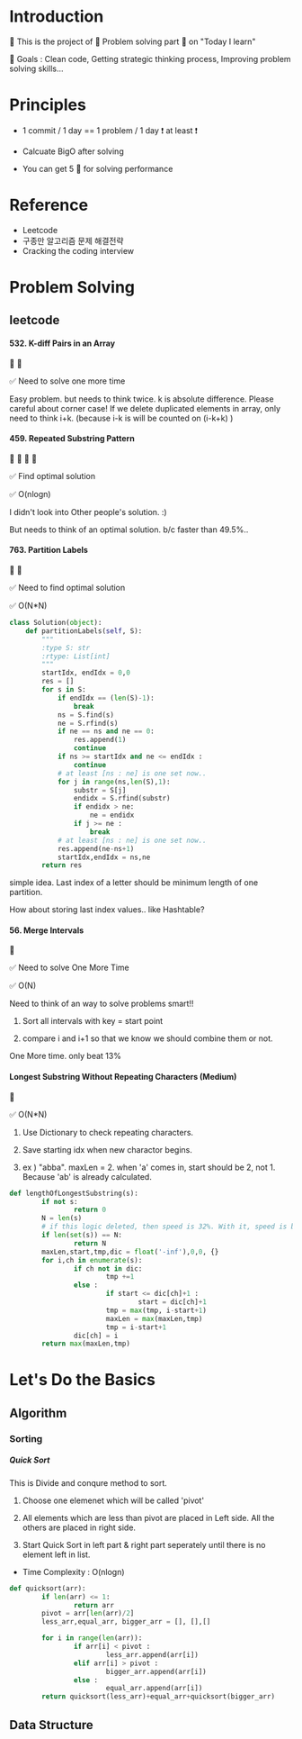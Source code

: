 # Introduction

:speech_balloon: This is the project of :pencil: Problem solving part :pencil: on "Today I learn" 

:speech_balloon: Goals : Clean code, Getting strategic thinking process, Improving problem solving skills...

# Principles

* 1 commit / 1 day == 1 problem / 1 day :heavy_exclamation_mark: at least :heavy_exclamation_mark: 

* Calcuate BigO after solving

* You can get 5 :cherries: for solving performance 

# Reference

- Leetcode
- 구종만 알고리즘 문제 해결전략 
- Cracking the coding interview


# Problem Solving 

## leetcode

#### 532. K-diff Pairs in an Array

:cherries: :cherries:

:white_check_mark: Need to solve one more time

Easy problem. but needs to think twice.
k is absolute difference. Please careful about corner case!
If we delete duplicated elements in array, only need to think i+k.
(because i-k is will be counted on (i-k+k) )


#### 459. Repeated Substring Pattern

:cherries: :cherries: :cherries: :cherries:

:white_check_mark: Find optimal solution

:white_check_mark: O(nlogn)

I didn't look into Other people's solution. :) 

But needs to think of an optimal solution. b/c faster than 49.5%..


#### 763. Partition Labels

:cherries: :cherries:

:white_check_mark: Need to find optimal solution

:white_check_mark: O(N*N)

```python
class Solution(object):
    def partitionLabels(self, S):
        """
        :type S: str
        :rtype: List[int]
        """
        startIdx, endIdx = 0,0
        res = []
        for s in S:
            if endIdx == (len(S)-1):
                break
            ns = S.find(s)
            ne = S.rfind(s)
            if ne == ns and ne == 0:
                res.append(1)
                continue
            if ns >= startIdx and ne <= endIdx : 
                continue
            # at least [ns : ne] is one set now..
            for j in range(ns,len(S),1):
                substr = S[j]
                endidx = S.rfind(substr)
                if endidx > ne:
                    ne = endidx
                if j >= ne :
                    break
            # at least [ns : ne] is one set now..
            res.append(ne-ns+1)
            startIdx,endIdx = ns,ne
        return res
```

simple idea. Last index of a letter should be minimum length of one partition.

How about storing last index values.. like Hashtable? 


#### 56. Merge Intervals

:cherries:

:white_check_mark: Need to solve One More Time

:white_check_mark: O(N)

Need to think of an way to solve problems smart!!

1. Sort all intervals with key = start point

2. compare i and i+1 so that we know we should combine them or not.

One More time. only beat 13% 


#### Longest Substring Without Repeating Characters (Medium)

:cherries:

:white_check_mark: O(N*N)

1. Use Dictionary to check repeating characters.

2. Save starting idx when new charactor begins. 

3. ex ) "abba". maxLen = 2. when 'a' comes in, start should be 2, not 1. Because 'ab' is already calculated. 

```python
def lengthOfLongestSubstring(s):
        if not s:
                return 0
        N = len(s)
        # if this logic deleted, then speed is 32%. With it, speed is beating 55%.
        if len(set(s)) == N:
                return N
        maxLen,start,tmp,dic = float('-inf'),0,0, {}
        for i,ch in enumerate(s):
                if ch not in dic:
                        tmp +=1
                else :
                        if start <= dic[ch]+1 :
                                start = dic[ch]+1
                        tmp = max(tmp, i-start+1)
                        maxLen = max(maxLen,tmp)
                        tmp = i-start+1
                dic[ch] = i
        return max(maxLen,tmp)
```


# Let's Do the Basics

## Algorithm


### Sorting

##### Quick Sort

This is Divide and conqure method to sort. 

1. Choose one elemenet which will be called 'pivot'

2. All elements which are less than pivot are placed in Left side. All the others are placed in right side.

3. Start Quick Sort in left part & right part seperately until there is no element left in list.

- Time Complexity : O(nlogn)

```python
def quicksort(arr):
        if len(arr) <= 1:
                return arr
        pivot = arr[len(arr)/2]
        less_arr,equal_arr, bigger_arr = [], [],[]

        for i in range(len(arr)):
                if arr[i] < pivot :
                        less_arr.append(arr[i])
                elif arr[i] > pivot :
                        bigger_arr.append(arr[i])
                else :
                        equal_arr.append(arr[i])
        return quicksort(less_arr)+equal_arr+quicksort(bigger_arr)
```

## Data Structure
